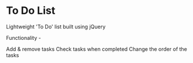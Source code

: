 # To Do List
Lightweight 'To Do' list built using jQuery

Functionality - 

Add & remove tasks
Check tasks when completed
Change the order of the tasks
